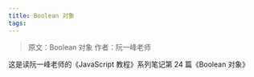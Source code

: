 ```yaml
---
title: Boolean 对象
tags:
---
```


> 原文：Boolean 对象
> 作者：阮一峰老师

这是读阮一峰老师的《JavaScript 教程》系列笔记第 24 篇《Boolean 对象》